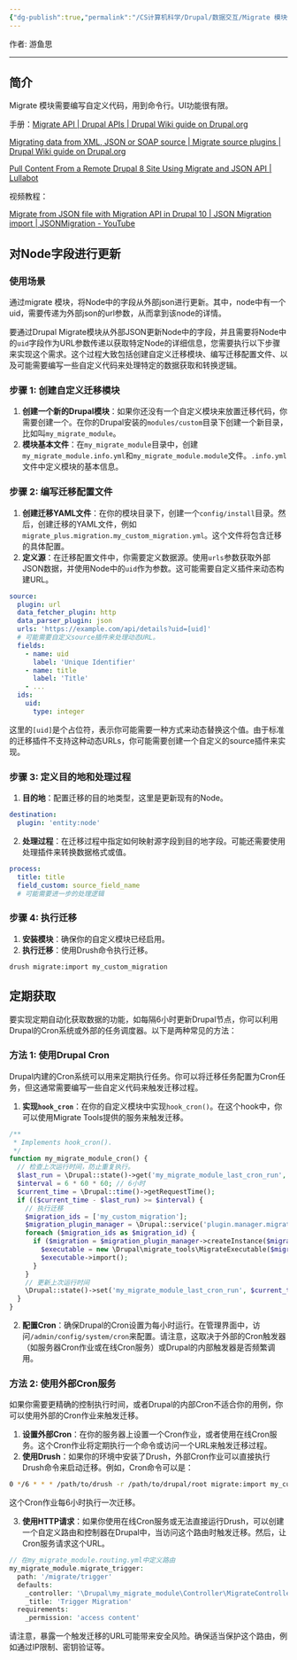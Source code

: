 ```yaml
---
{"dg-publish":true,"permalink":"/CS计算机科学/Drupal/数据交互/Migrate 模块使用/","noteIcon":"","created":"2024-08-28T17:27:38.000+08:00","updated":"2024-04-23T23:05:11.000+08:00"}
---
```



作者: 游鱼思

---
## 简介

Migrate 模块需要编写自定义代码，用到命令行。UI功能很有限。

手册：[Migrate API | Drupal APIs | Drupal Wiki guide on Drupal.org](https://www.drupal.org/docs/drupal-apis/migrate-api)

[Migrating data from XML, JSON or SOAP source | Migrate source plugins | Drupal Wiki guide on Drupal.org](https://www.drupal.org/docs/8/api/migrate-api/migrate-source-plugins/migrating-data-from-xml-json-or-soap-source)

[Pull Content From a Remote Drupal 8 Site Using Migrate and JSON API | Lullabot](https://www.lullabot.com/articles/pull-content-from-a-remote-drupal-8-site-using-migrate-and-json-api)

视频教程：

[Migrate from JSON file with Migration API in Drupal 10 | JSON Migration import | JSONMigration - YouTube](https://www.youtube.com/watch?v=pi9w9MPd1zw)

## 对Node字段进行更新
### 使用场景

通过migrate 模块，将Node中的字段从外部json进行更新。其中，node中有一个uid，需要传递为外部json的url参数，从而拿到该node的详情。

要通过Drupal Migrate模块从外部JSON更新Node中的字段，并且需要将Node中的`uid`字段作为URL参数传递以获取特定Node的详细信息，您需要执行以下步骤来实现这个需求。这个过程大致包括创建自定义迁移模块、编写迁移配置文件、以及可能需要编写一些自定义代码来处理特定的数据获取和转换逻辑。

### 步骤 1: 创建自定义迁移模块

1. **创建一个新的Drupal模块**：如果你还没有一个自定义模块来放置迁移代码，你需要创建一个。在你的Drupal安装的`modules/custom`目录下创建一个新目录，比如叫`my_migrate_module`。
2. **模块基本文件**：在`my_migrate_module`目录中，创建`my_migrate_module.info.yml`和`my_migrate_module.module`文件。`.info.yml`文件中定义模块的基本信息。

### 步骤 2: 编写迁移配置文件

1. **创建迁移YAML文件**：在你的模块目录下，创建一个`config/install`目录。然后，创建迁移的YAML文件，例如`migrate_plus.migration.my_custom_migration.yml`。这个文件将包含迁移的具体配置。
2. **定义源**：在迁移配置文件中，你需要定义数据源。使用`urls`参数获取外部JSON数据，并使用Node中的`uid`作为参数。这可能需要自定义插件来动态构建URL。

```yaml
source:
  plugin: url
  data_fetcher_plugin: http
  data_parser_plugin: json
  urls: 'https://example.com/api/details?uid=[uid]'
  # 可能需要自定义source插件来处理动态URL。
  fields:
    - name: uid
      label: 'Unique Identifier'
    - name: title
      label: 'Title'
    - ...
  ids:
    uid:
      type: integer
```

这里的`[uid]`是个占位符，表示你可能需要一种方式来动态替换这个值。由于标准的迁移插件不支持这种动态URLs，你可能需要创建一个自定义的source插件来实现。

### 步骤 3: 定义目的地和处理过程

1. **目的地**：配置迁移的目的地类型，这里是更新现有的Node。

```yaml
destination:
  plugin: 'entity:node'
```

2. **处理过程**：在迁移过程中指定如何映射源字段到目的地字段。可能还需要使用处理插件来转换数据格式或值。

```yaml
process:
  title: title
  field_custom: source_field_name
  # 可能需要进一步的处理逻辑
```

### 步骤 4: 执行迁移

1. **安装模块**：确保你的自定义模块已经启用。
2. **执行迁移**：使用Drush命令执行迁移。

```shell
drush migrate:import my_custom_migration
```


## 定期获取

要实现定期自动化获取数据的功能，如每隔6小时更新Drupal节点，你可以利用Drupal的Cron系统或外部的任务调度器。以下是两种常见的方法：

### 方法 1: 使用Drupal Cron

Drupal内建的Cron系统可以用来定期执行任务。你可以将迁移任务配置为Cron任务，但这通常需要编写一些自定义代码来触发迁移过程。

1. **实现`hook_cron`**：在你的自定义模块中实现`hook_cron()`。在这个hook中，你可以使用Migrate Tools提供的服务来触发迁移。

```php
/**
 * Implements hook_cron().
 */
function my_migrate_module_cron() {
  // 检查上次运行时间，防止重复执行。
  $last_run = \Drupal::state()->get('my_migrate_module_last_cron_run', 0);
  $interval = 6 * 60 * 60; // 6小时
  $current_time = \Drupal::time()->getRequestTime();
  if (($current_time - $last_run) >= $interval) {
    // 执行迁移
    $migration_ids = ['my_custom_migration'];
    $migration_plugin_manager = \Drupal::service('plugin.manager.migration');
    foreach ($migration_ids as $migration_id) {
      if ($migration = $migration_plugin_manager->createInstance($migration_id)) {
        $executable = new \Drupal\migrate_tools\MigrateExecutable($migration, new \Drupal\migrate\MigrateMessage());
        $executable->import();
      }
    }
    // 更新上次运行时间
    \Drupal::state()->set('my_migrate_module_last_cron_run', $current_time);
  }
}
```

2. **配置Cron**：确保Drupal的Cron设置为每小时运行。在管理界面中，访问`/admin/config/system/cron`来配置。请注意，这取决于外部的Cron触发器（如服务器Cron作业或在线Cron服务）或Drupal的内部触发器是否频繁调用。

### 方法 2: 使用外部Cron服务

如果你需要更精确的控制执行时间，或者Drupal的内部Cron不适合你的用例，你可以使用外部的Cron作业来触发迁移。

1. **设置外部Cron**：在你的服务器上设置一个Cron作业，或者使用在线Cron服务。这个Cron作业将定期执行一个命令或访问一个URL来触发迁移过程。
2. **使用Drush**：如果你的环境中安装了Drush，外部Cron作业可以直接执行Drush命令来启动迁移。例如，Cron命令可以是：

```bash
0 */6 * * * /path/to/drush -r /path/to/drupal/root migrate:import my_custom_migration
```

这个Cron作业每6小时执行一次迁移。

3. **使用HTTP请求**：如果你使用在线Cron服务或无法直接运行Drush，可以创建一个自定义路由和控制器在Drupal中，当访问这个路由时触发迁移。然后，让Cron服务请求这个URL。

```php
// 在my_migrate_module.routing.yml中定义路由
my_migrate_module.migrate_trigger:
  path: '/migrate/trigger'
  defaults:
    _controller: '\Drupal\my_migrate_module\Controller\MigrateController::triggerMigration'
    _title: 'Trigger Migration'
  requirements:
    _permission: 'access content'
```

请注意，暴露一个触发迁移的URL可能带来安全风险。确保适当保护这个路由，例如通过IP限制、密钥验证等。
